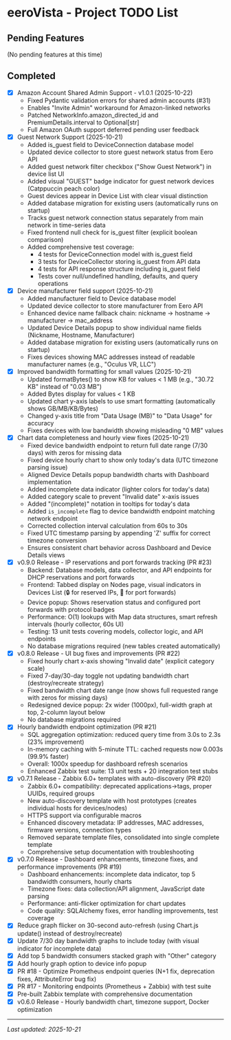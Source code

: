 # eeroVista - Project TODO List

## Pending Features

(No pending features at this time)

## Completed
- [x] Amazon Account Shared Admin Support - v1.0.1 (2025-10-22)
  - Fixed Pydantic validation errors for shared admin accounts (#31)
  - Enables "Invite Admin" workaround for Amazon-linked networks
  - Patched NetworkInfo.amazon_directed_id and PremiumDetails.interval to Optional[str]
  - Full Amazon OAuth support deferred pending user feedback
- [x] Guest Network Support (2025-10-21)
  - Added is_guest field to DeviceConnection database model
  - Updated device collector to store guest network status from Eero API
  - Added guest network filter checkbox ("Show Guest Network") in device list UI
  - Added visual "GUEST" badge indicator for guest network devices (Catppuccin peach color)
  - Guest devices appear in Device List with clear visual distinction
  - Added database migration for existing users (automatically runs on startup)
  - Tracks guest network connection status separately from main network in time-series data
  - Fixed frontend null check for is_guest filter (explicit boolean comparison)
  - Added comprehensive test coverage:
    - 4 tests for DeviceConnection model with is_guest field
    - 3 tests for DeviceCollector storing is_guest from API data
    - 4 tests for API response structure including is_guest field
    - Tests cover null/undefined handling, defaults, and query operations
- [x] Device manufacturer field support (2025-10-21)
  - Added manufacturer field to Device database model
  - Updated device collector to store manufacturer from Eero API
  - Enhanced device name fallback chain: nickname → hostname → manufacturer → mac_address
  - Updated Device Details popup to show individual name fields (Nickname, Hostname, Manufacturer)
  - Added database migration for existing users (automatically runs on startup)
  - Fixes devices showing MAC addresses instead of readable manufacturer names (e.g., "Oculus VR, LLC")
- [x] Improved bandwidth formatting for small values (2025-10-21)
  - Updated formatBytes() to show KB for values < 1 MB (e.g., "30.72 KB" instead of "0.03 MB")
  - Added Bytes display for values < 1 KB
  - Updated chart y-axis labels to use smart formatting (automatically shows GB/MB/KB/Bytes)
  - Changed y-axis title from "Data Usage (MB)" to "Data Usage" for accuracy
  - Fixes devices with low bandwidth showing misleading "0 MB" values
- [x] Chart data completeness and hourly view fixes (2025-10-21)
  - Fixed device bandwidth endpoint to return full date range (7/30 days) with zeros for missing data
  - Fixed device hourly chart to show only today's data (UTC timezone parsing issue)
  - Aligned Device Details popup bandwidth charts with Dashboard implementation
  - Added incomplete data indicator (lighter colors for today's data)
  - Added category scale to prevent "Invalid date" x-axis issues
  - Added "(incomplete)" notation in tooltips for today's data
  - Added `is_incomplete` flag to device bandwidth endpoint matching network endpoint
  - Corrected collection interval calculation from 60s to 30s
  - Fixed UTC timestamp parsing by appending 'Z' suffix for correct timezone conversion
  - Ensures consistent chart behavior across Dashboard and Device Details views
- [x] v0.9.0 Release - IP reservations and port forwards tracking (PR #23)
  - Backend: Database models, data collector, and API endpoints for DHCP reservations and port forwards
  - Frontend: Tabbed display on Nodes page, visual indicators in Devices List (🔒 for reserved IPs, 🔀 for port forwards)
  - Device popup: Shows reservation status and configured port forwards with protocol badges
  - Performance: O(1) lookups with Map data structures, smart refresh intervals (hourly collector, 60s UI)
  - Testing: 13 unit tests covering models, collector logic, and API endpoints
  - No database migrations required (new tables created automatically)
- [x] v0.8.0 Release - UI bug fixes and improvements (PR #22)
  - Fixed hourly chart x-axis showing "Invalid date" (explicit category scale)
  - Fixed 7-day/30-day toggle not updating bandwidth chart (destroy/recreate strategy)
  - Fixed bandwidth chart date range (now shows full requested range with zeros for missing days)
  - Redesigned device popup: 2x wider (1000px), full-width graph at top, 2-column layout below
  - No database migrations required
- [x] Hourly bandwidth endpoint optimization (PR #21)
  - SQL aggregation optimization: reduced query time from 3.0s to 2.3s (23% improvement)
  - In-memory caching with 5-minute TTL: cached requests now 0.003s (99.9% faster)
  - Overall: 1000x speedup for dashboard refresh scenarios
  - Enhanced Zabbix test suite: 13 unit tests + 20 integration test stubs
- [x] v0.7.1 Release - Zabbix 6.0+ templates with auto-discovery (PR #20)
  - Zabbix 6.0+ compatibility: deprecated applications→tags, proper UUIDs, required groups
  - New auto-discovery template with host prototypes (creates individual hosts for devices/nodes)
  - HTTPS support via configurable macros
  - Enhanced discovery metadata: IP addresses, MAC addresses, firmware versions, connection types
  - Removed separate template files, consolidated into single complete template
  - Comprehensive setup documentation with troubleshooting
- [x] v0.7.0 Release - Dashboard enhancements, timezone fixes, and performance improvements (PR #19)
  - Dashboard enhancements: incomplete data indicator, top 5 bandwidth consumers, hourly charts
  - Timezone fixes: data collection/API alignment, JavaScript date parsing
  - Performance: anti-flicker optimization for chart updates
  - Code quality: SQLAlchemy fixes, error handling improvements, test coverage
- [x] Reduce graph flicker on 30-second auto-refresh (using Chart.js update() instead of destroy/recreate)
- [x] Update 7/30 day bandwidth graphs to include today (with visual indicator for incomplete data)
- [x] Add top 5 bandwidth consumers stacked graph with "Other" category
- [x] Add hourly graph option to device info popup
- [x] PR #18 - Optimize Prometheus endpoint queries (N+1 fix, deprecation fixes, AttributeError bug fix)
- [x] PR #17 - Monitoring endpoints (Prometheus + Zabbix) with test suite
- [x] Pre-built Zabbix template with comprehensive documentation
- [x] v0.6.0 Release - Hourly bandwidth chart, timezone support, Docker optimization

---

*Last updated: 2025-10-21*
